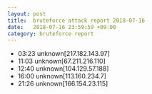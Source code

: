 ```yaml
---
layout: post
title:  bruteforce attack report 2018-07-16
date:   2018-07-16 23:59:59 +09:00
category: bruteforce report
---
```


* 03:23 unknown[217.182.143.97]
* 11:03 unknown[67.211.216.110]
* 12:40 unknown[104.129.57.188]
* 16:00 unknown[113.160.234.7]
* 21:26 unknown[166.154.23.115]
